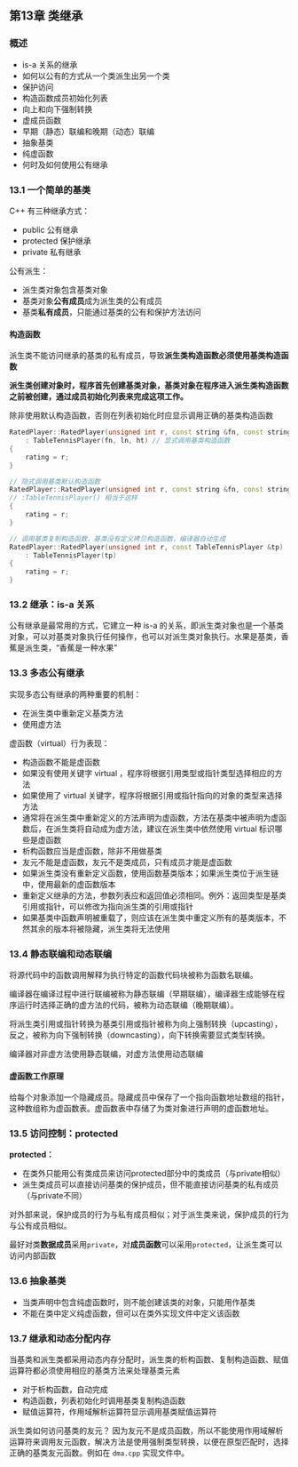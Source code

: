 ## 第13章 类继承

### 概述
- is-a 关系的继承
- 如何以公有的方式从一个类派生出另一个类
- 保护访问
- 构造函数成员初始化列表
- 向上和向下强制转换
- 虚成员函数
- 早期（静态）联编和晚期（动态）联编
- 抽象基类
- 纯虚函数
- 何时及如何使用公有继承

### 13.1 一个简单的基类

C++ 有三种继承方式：
- public 公有继承
- protected 保护继承
- private 私有继承

公有派生：
- 派生类对象包含基类对象
- 基类对象**公有成员**成为派生类的公有成员
- 基类**私有成员**，只能通过基类的公有和保护方法访问

#### 构造函数

派生类不能访问继承的基类的私有成员，导致**派生类构造函数必须使用基类构造函数**

**派生类创建对象时，程序首先创建基类对象，基类对象在程序进入派生类构造函数之前被创建，通过成员初始化列表来完成这项工作。**

除非使用默认构造函数，否则在列表初始化时应显示调用正确的基类构造函数

```c++
RatedPlayer::RatedPlayer(unsigned int r, const string &fn, const string &ln, bool ht)
    : TableTennisPlayer(fn, ln, ht) // 显式调用基类构造函数
{
    rating = r;
}

// 隐式调用基类默认构造函数
RatedPlayer::RatedPlayer(unsigned int r, const string &fn, const string &ln, bool ht)
// :TableTennisPlayer() 相当于这样
{
    rating = r;
}

// 调用基类复制构造函数，基类没有定义拷贝构造函数，编译器自动生成
RatedPlayer::RatedPlayer(unsigned int r, const TableTennisPlayer &tp)
    : TableTennisPlayer(tp)
{
    rating = r;
}
```

### 13.2 继承：is-a 关系

公有继承是最常用的方式，它建立一种 is-a 的关系，即派生类对象也是一个基类对象，可以对基类对象执行任何操作，也可以对派生类对象执行。水果是基类，香蕉是派生类，“香蕉是一种水果”

### 13.3 多态公有继承

实现多态公有继承的两种重要的机制：
- 在派生类中重新定义基类方法
- 使用虚方法

虚函数（virtual）行为表现：
- 构造函数不能是虚函数
- 如果没有使用关键字 virtual ，程序将根据引用类型或指针类型选择相应的方法
- 如果使用了 virtual 关键字，程序将根据引用或指针指向的对象的类型来选择方法
- 通常将在派生类中重新定义的方法声明为虚函数，方法在基类中被声明为虚函数后，在派生类将自动成为虚方法，建议在派生类中依然使用 virtual 标识哪些是虚函数
- 析构函数应当是虚函数，除非不用做基类
- 友元不能是虚函数，友元不是类成员，只有成员才能是虚函数
- 如果派生类没有重新定义函数，使用函数基类版本；如果派生类位于派生链中，使用最新的虚函数版本
- 重新定义继承的方法，参数列表应和返回值必须相同。例外：返回类型是基类引用或指针，可以修改为指向派生类的引用或指针
- 如果基类中函数声明被重载了，则应该在派生类中重定义所有的基类版本，不然其余的版本将被隐藏，派生类将无法使用

### 13.4 静态联编和动态联编

将源代码中的函数调用解释为执行特定的函数代码块被称为函数名联编。

编译器在编译过程中进行联编被称为静态联编（早期联编），编译器生成能够在程序运行时选择正确的虚方法的代码，被称为动态联编（晚期联编）。

将派生类引用或指针转换为基类引用或指针被称为向上强制转换（upcasting），反之，被称为向下强制转换（downcasting），向下转换需要显式类型转换。

编译器对非虚方法使用静态联编，对虚方法使用动态联编

####  虚函数工作原理

给每个对象添加一个隐藏成员。隐藏成员中保存了一个指向函数地址数组的指针，这种数组称为虚函数表。虚函数表中存储了为类对象进行声明的虚函数地址。

### 13.5 访问控制：protected

**protected：**
- 在类外只能用公有类成员来访问protected部分中的类成员（与private相似）
- 派生类成员可以直接访问基类的保护成员，但不能直接访问基类的私有成员（与private不同）

对外部来说，保护成员的行为与私有成员相似；对于派生类来说，保护成员的行为与公有成员相似。

最好对类**数据成员**采用`private`，对**成员函数**可以采用`protected`，让派生类可以访问内部函数

### 13.6 抽象基类

- 当类声明中包含纯虚函数时，则不能创建该类的对象，只能用作基类
- 不能在类中定义纯虚函数，但可以在类外实现文件中定义该函数

### 13.7 继承和动态分配内存

当基类和派生类都采用动态内存分配时，派生类的析构函数、复制构造函数、赋值运算符都必须使用相应的基类方法来处理基类元素
- 对于析构函数，自动完成
- 构造函数，列表初始化时调用基类复制构造函数
- 赋值运算符，作用域解析运算符显示调用基类赋值运算符

派生类如何访问基类的友元？
因为友元不是成员函数，所以不能使用作用域解析运算符来调用友元函数，解决方法是使用强制类型转换，以便在原型匹配时，选择正确的基类友元函数。例如在 `dma.cpp` 实现文件中。

